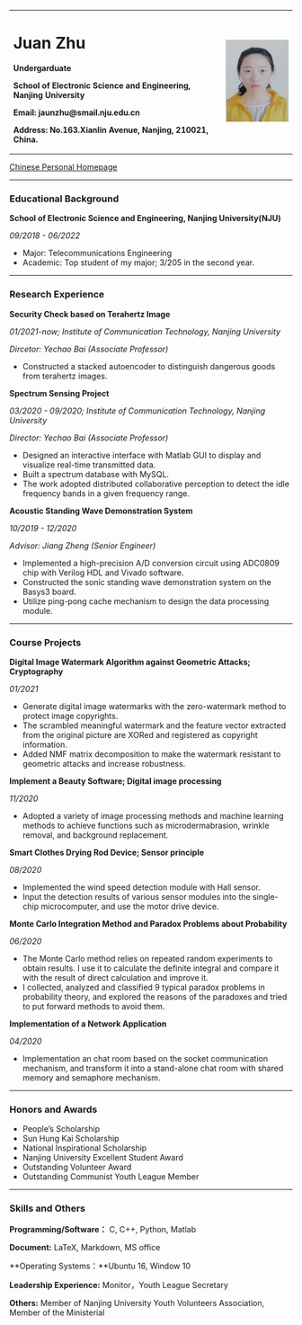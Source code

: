 <table border="0">
  <tr>
    <td width="75%">
      <h1>Juan Zhu</h1>
      <p><b>Undergarduate</b></p>
      <p><b>School of Electronic Science and Engineering, Nanjing University</b></p>
      <p><b>Email: jaunzhu@smail.nju.edu.cn</b></p>
      <p><b>Address: No.163.Xianlin Avenue, Nanjing, 210021, China.</b></p>
    </td>
    <td width="25%">
      <img src="/3B24FB1C-820B-4C2C-AC62-28B71D0BC439.png" width="100%">      
    </td>
  </tr>
</table>


<a href="/index-cn.html">Chinese Personal Homepage</a>
 
 
 --------------------
 ### Educational Background
 **School of Electronic Science and Engineering, Nanjing University(NJU)**
 
*09/2018 - 06/2022*

- Major: Telecommunications Engineering
- Academic: Top student of my major; 3/205 in the second year.
 



-------------------------
### Research Experience
**Security Check based on Terahertz Image**  

*01/2021-now; Institute of Communication Technology, Nanjing University*

*Dircetor: Yechao Bai (Associate Professor)*

- Constructed a stacked autoencoder to distinguish dangerous goods from terahertz images.


**Spectrum Sensing Project**    

*03/2020 - 09/2020; Institute of Communication Technology, Nanjing University*

*Director: Yechao Bai (Associate Professor)*

- Designed an interactive interface with Matlab GUI to display and visualize real-time transmitted data.
- Built a spectrum database with MySQL. 
- The work adopted distributed collaborative perception to detect the idle frequency bands in a given frequency range.


**Acoustic Standing Wave Demonstration System**

*10/2019 - 12/2020*

*Advisor: Jiang Zheng (Senior Engineer)*

- Implemented a high-precision A/D conversion circuit using ADC0809 chip with Verilog HDL  and Vivado software.
- Constructed the sonic standing wave demonstration system on the Basys3 board.
- Utilize ping-pong cache mechanism to design the data processing module.

-----------------
### Course Projects
**Digital Image Watermark Algorithm against Geometric Attacks; Cryptography**

*01/2021*

- Generate digital image watermarks with the zero-watermark method to protect image copyrights.
- The scrambled meaningful watermark and the feature vector extracted from the original picture are XORed and registered as copyright information.
- Added NMF matrix decomposition to make the watermark resistant to geometric attacks and increase robustness.


**Implement a Beauty Software; Digital image processing**

*11/2020*

- Adopted a variety of image processing methods and machine learning methods to achieve functions such as microdermabrasion, wrinkle removal, and background replacement. 


**Smart Clothes Drying Rod Device; Sensor principle**

*08/2020*

- Implemented the wind speed detection module with Hall sensor.
- Input the detection results of various sensor modules into the single-chip microcomputer, and use the motor drive device.


 **Monte Carlo Integration Method and Paradox Problems about Probability**
 
 *06/2020*
 
 - The Monte Carlo method relies on repeated random experiments to obtain results. I use it to calculate the definite integral and compare it with the result of direct calculation and improve it.
 - I collected, analyzed and classified 9 typical paradox problems in probability theory, and explored the reasons of the paradoxes and tried to put forward methods to avoid them.


 **Implementation of a Network Application**
 
 *04/2020*
 
 - Implementation an chat room based on the socket communication mechanism, and transform it into a stand-alone chat room with shared memory and semaphore mechanism.
 
 
 
 -----------
 ### Honors and Awards
- People’s Scholarship
- Sun Hung Kai Scholarship
- National Inspirational Scholarship
- Nanjing University Excellent Student Award
- Outstanding Volunteer Award
- Outstanding Communist Youth League Member



--------------
### Skills and Others
**Programming/Software：** C, C++, Python, Matlab

**Document:** LaTeX, Markdown, MS office

**Operating Systems：**Ubuntu 16, Window 10

**Leadership Experience:** Monitor，Youth League Secretary 

**Others:** Member of Nanjing University Youth Volunteers Association, Member of the Ministerial 
